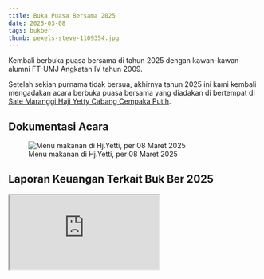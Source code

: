 ```yaml
---
title: Buka Puasa Bersama 2025
date: 2025-03-08
tags: bukber
thumb: pexels-steve-1109354.jpg
---
```


Kembali berbuka puasa bersama di tahun 2025 dengan kawan-kawan alumni FT-UMJ Angkatan IV tahun 2009.

Setelah sekian purnama tidak bersua, akhirnya tahun 2025 ini kami kembali mengadakan acara berbuka puasa bersama yang diadakan di bertempat di [Sate Maranggi Haji Yetty Cabang Cempaka Putih](https://maps.app.goo.gl/WB5FMcaemAGkoMdz8).

## Dokumentasi Acara

<figure>
  <img class="lazy content-img" src="/story/assets/img/placeholder.png" data-src="/story/assets/img/2025-08-03-menu-sate-yetti.jpeg" alt="Menu makanan di Hj.Yetti, per 08 Maret 2025" />
  <figcaption>Menu makanan di Hj.Yetti, per 08 Maret 2025</figcaption>
</figure>

## Laporan Keuangan Terkait Buk Ber 2025

<iframe class="w-full min-h-[400px]" src="https://docs.google.com/spreadsheets/d/e/2PACX-1vT0ZNIseJ-j9h32bSAXdBmyjDHurnEnUuYyszfu52HCTncYP0mbbQXf5Jxw9m4coOhloUjphfdw6qBj/pubhtml?widget=true&amp;headers=false"></iframe>